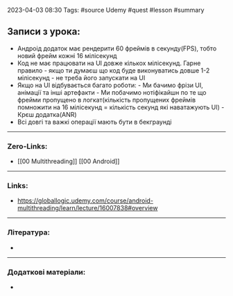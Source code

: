 
2023-04-03 08:30 Tags: #source Udemy #quest #lesson #summary

## Записи з урока:

- Андроід додаток має рендерити 60 фреймів в секунду(FPS), тобто новий фрейм кожні 16 мілісекунд 
- Код не має працювати на UI довже кількох мілісекунд. Гарне правило - якщо ти думаєш що код буде виконуватись довше 1-2 мілісекунд - не треба його запускати на UI
- Якщо на UI відбувається багато роботи:
					  - Ми бачимо фрізи UI, анімації та інші артефакти
					  - Ми побачимо нотіфікайшн по те що фрейми пропущено в логкат(кількість пропущених фреймів помножити на 16 мілісекунд = кількість секунд які наватажують UI)
					  - Крєш додатка(ANR)
- Всі довгі та важкі операції мають бути в бекграунді

---

### Zero-Links:

- [[00 Multithreading]] [[00 Android]]
---

### Links:

- https://globallogic.udemy.com/course/android-multithreading/learn/lecture/16007838#overview
---

### Література:

- 
---

### Додаткові матеріали:

- 